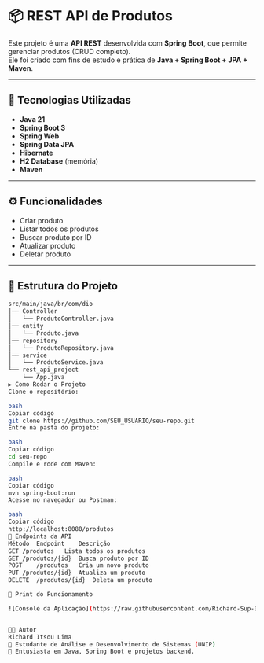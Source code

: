 # 📦 REST API de Produtos

Este projeto é uma **API REST** desenvolvida com **Spring Boot**, que permite gerenciar produtos (CRUD completo).  
Ele foi criado com fins de estudo e prática de **Java + Spring Boot + JPA + Maven**.

---

## 🚀 Tecnologias Utilizadas
- **Java 21**
- **Spring Boot 3**
- **Spring Web**
- **Spring Data JPA**
- **Hibernate**
- **H2 Database** (memória)
- **Maven**

---

## ⚙️ Funcionalidades
- Criar produto
- Listar todos os produtos
- Buscar produto por ID
- Atualizar produto
- Deletar produto

---

## 📂 Estrutura do Projeto
```bash
src/main/java/br/com/dio
│── Controller
│   └── ProdutoController.java
│── entity
│   └── Produto.java
│── repository
│   └── ProdutoRepository.java
│── service
│   └── ProdutoService.java
└── rest_api_project
    └── App.java
▶️ Como Rodar o Projeto
Clone o repositório:

bash
Copiar código
git clone https://github.com/SEU_USUARIO/seu-repo.git
Entre na pasta do projeto:

bash
Copiar código
cd seu-repo
Compile e rode com Maven:

bash
Copiar código
mvn spring-boot:run
Acesse no navegador ou Postman:

bash
Copiar código
http://localhost:8080/produtos
🔗 Endpoints da API
Método	Endpoint	Descrição
GET	/produtos	Lista todos os produtos
GET	/produtos/{id}	Busca produto por ID
POST	/produtos	Cria um novo produto
PUT	/produtos/{id}	Atualiza um produto
DELETE	/produtos/{id}	Deleta um produto

📸 Print do Funcionamento

![Console da Aplicação](https://raw.githubusercontent.com/Richard-Sup-Dev/rest-api-produtos/main/images/console.png)


👨‍💻 Autor
Richard Itsou Lima
📌 Estudante de Análise e Desenvolvimento de Sistemas (UNIP)
📌 Entusiasta em Java, Spring Boot e projetos backend.
